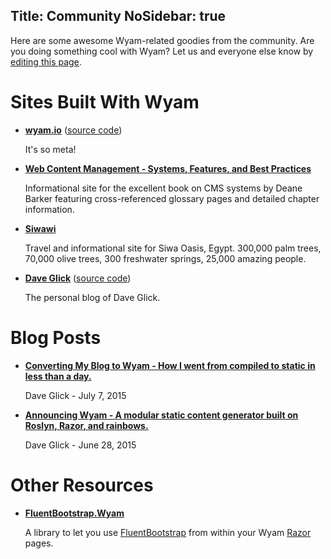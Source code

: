 Title: Community
NoSidebar: true
---
Here are some awesome Wyam-related goodies from the community. Are you doing something cool with Wyam? Let us and everyone else know by <a href='https://github.com/Wyamio/Wyam.Web/edit/master/Input/@(Model.String("RelativeFilePath"))'>editing this page</a>.

<div class="row">
<div class="col-md-4">

# Sites Built With Wyam

- **[wyam.io](http://wyam.io)** ([source code](https://github.com/Wyamio/Wyam.Web))
  
  It's so meta!
  
- **[Web Content Management - Systems, Features, and Best Practices](http://flyingsquirrelbook.com/)**

  Informational site for the excellent book on CMS systems by Deane Barker featuring cross-referenced glossary pages and detailed chapter information.
  
- **[Siwawi](http://siwawi.com/)**

  Travel and informational site for Siwa Oasis, Egypt. 300,000 palm trees, 70,000 olive trees, 300 freshwater springs, 25,000 amazing people.
  
- **[Dave Glick](http://daveaglick.com)** ([source code](https://github.com/daveaglick/daveaglick))
  
  The personal blog of Dave Glick.

</div>
<div class="col-md-4">

# Blog Posts

- **[Converting My Blog to Wyam - How I went from compiled to static in less than a day.](http://daveaglick.com/posts/converting-my-blog-to-wyam)**

  Dave Glick - July 7, 2015

- **[Announcing Wyam - A modular static content generator built on Roslyn, Razor, and rainbows.](http://daveaglick.com/posts/announcing-wyam)**

  Dave Glick - June 28, 2015

</div>
<div class="col-md-4">

# Other Resources

- **[FluentBootstrap.Wyam](https://www.nuget.org/packages/FluentBootstrap.Wyam/)**

  A library to let you use [FluentBootstrap](http://www.fluentbootstrap.com/) from within your Wyam [Razor](/modules/razor) pages.

</div>
</div>